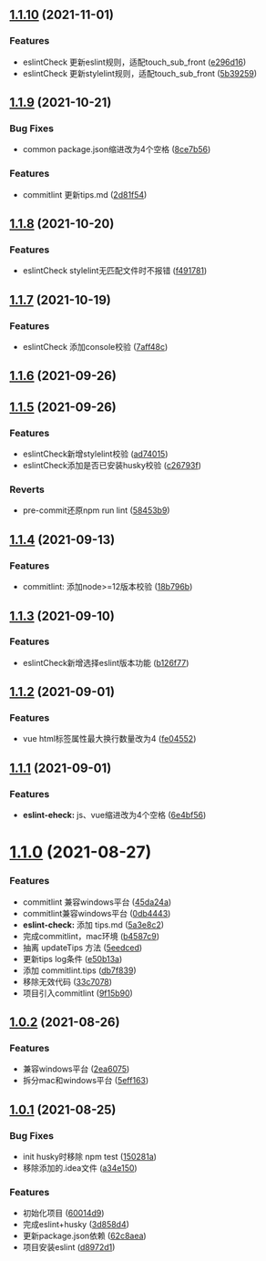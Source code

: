 ## [1.1.10](http://10.124.163.76:8888/qiujb/zwt-fe/compare/v1.1.9...v1.1.10) (2021-11-01)


### Features

* eslintCheck 更新eslint规则，适配touch_sub_front ([e296d16](http://10.124.163.76:8888/qiujb/zwt-fe/commits/e296d16a19cdf8062be994c4eaa7b52a30bfdb93))
* eslintCheck 更新stylelint规则，适配touch_sub_front ([5b39259](http://10.124.163.76:8888/qiujb/zwt-fe/commits/5b3925966b0c30b248808859e6d260f09d699ea4))



## [1.1.9](http://10.124.163.76:8888/qiujb/zwt-fe/compare/v1.1.8...v1.1.9) (2021-10-21)


### Bug Fixes

* common package.json缩进改为4个空格 ([8ce7b56](http://10.124.163.76:8888/qiujb/zwt-fe/commits/8ce7b566ac4ee557839f5c02c5fbcc7f84d71b2d))


### Features

* commitlint 更新tips.md ([2d81f54](http://10.124.163.76:8888/qiujb/zwt-fe/commits/2d81f54bfd83545dd92573fd6ec63d88bafeba37))



## [1.1.8](http://10.124.163.76:8888/qiujb/zwt-fe/compare/v1.1.7...v1.1.8) (2021-10-20)


### Features

* eslintCheck stylelint无匹配文件时不报错 ([f491781](http://10.124.163.76:8888/qiujb/zwt-fe/commits/f4917815340161d79b9d1b853c7b4002c4b51186))



## [1.1.7](http://10.124.163.76:8888/qiujb/zwt-fe/compare/v1.1.6...v1.1.7) (2021-10-19)


### Features

* eslintCheck 添加console校验 ([7aff48c](http://10.124.163.76:8888/qiujb/zwt-fe/commits/7aff48c1cf778f143ed5c7e4c7500a26898273b8))



## [1.1.6](http://10.124.163.76:8888/qiujb/zwt-fe/compare/v1.1.5...v1.1.6) (2021-09-26)



## [1.1.5](http://10.124.163.76:8888/qiujb/zwt-fe/compare/v1.1.4...v1.1.5) (2021-09-26)


### Features

* eslintCheck新增stylelint校验 ([ad74015](http://10.124.163.76:8888/qiujb/zwt-fe/commits/ad7401577bac9eb562e3d408f94fd24a41177761))
* eslintCheck添加是否已安装husky校验 ([c26793f](http://10.124.163.76:8888/qiujb/zwt-fe/commits/c26793f62f0f2b43c9f6dca0b872309283c08cc6))


### Reverts

* pre-commit还原npm run lint ([58453b9](http://10.124.163.76:8888/qiujb/zwt-fe/commits/58453b9eb0e7b20a4c75a2d1a67f6562472e442b))



## [1.1.4](http://10.124.163.76:8888/qiujb/zwt-fe/compare/v1.1.3...v1.1.4) (2021-09-13)


### Features

* commitlint: 添加node>=12版本校验 ([18b796b](http://10.124.163.76:8888/qiujb/zwt-fe/commits/18b796bf4e7f83b2ed7881d3fcd3c99e16e45aca))



## [1.1.3](http://10.124.163.76:8888/qiujb/zwt-fe/compare/v1.1.2...v1.1.3) (2021-09-10)


### Features

* eslintCheck新增选择eslint版本功能 ([b126f77](http://10.124.163.76:8888/qiujb/zwt-fe/commits/b126f775e0ec89d9cdbbf5194be2171101309cf2))



## [1.1.2](http://10.124.163.76:8888/qiujb/zwt-fe/compare/v1.1.1...v1.1.2) (2021-09-01)


### Features

* vue html标签属性最大换行数量改为4 ([fe04552](http://10.124.163.76:8888/qiujb/zwt-fe/commits/fe04552707fad820d14f52ba0b866f900c354b99))



## [1.1.1](http://10.124.163.76:8888/qiujb/zwt-fe/compare/v1.1.0...v1.1.1) (2021-09-01)


### Features

* **eslint-eheck:** js、vue缩进改为4个空格 ([6e4bf56](http://10.124.163.76:8888/qiujb/zwt-fe/commits/6e4bf56648753aa4e4ae18675abe96b1539098ee))



# [1.1.0](http://10.124.163.76:8888/qiujb/zwt-fe/compare/v1.0.2...v1.1.0) (2021-08-27)


### Features

* commitlint 兼容windows平台 ([45da24a](http://10.124.163.76:8888/qiujb/zwt-fe/commits/45da24a8f0ccf8db64f3614421b922b4a6641ddc))
* commitlint兼容windows平台 ([0db4443](http://10.124.163.76:8888/qiujb/zwt-fe/commits/0db4443def51993ef4e3a46f118cf2add85c807c))
* **eslint-check:** 添加 tips.md ([5a3e8c2](http://10.124.163.76:8888/qiujb/zwt-fe/commits/5a3e8c299582936afa368023b9fc69da3ab18532))
* 完成commitlint，mac环境 ([b4587c9](http://10.124.163.76:8888/qiujb/zwt-fe/commits/b4587c9a8d58ccbbf9680380a4b3b120b39c414a))
* 抽离 updateTips 方法 ([5eedced](http://10.124.163.76:8888/qiujb/zwt-fe/commits/5eedced599ed87146532af347c817aee77d68fb7))
* 更新tips log条件 ([e50b13a](http://10.124.163.76:8888/qiujb/zwt-fe/commits/e50b13a62748f332612849ced1216bbb25768c0c))
* 添加 commitlint.tips ([db7f839](http://10.124.163.76:8888/qiujb/zwt-fe/commits/db7f8396aed13826043631738c98563e6f9f7da6))
* 移除无效代码 ([33c7078](http://10.124.163.76:8888/qiujb/zwt-fe/commits/33c70781f58a6146426a25a3f6a8bfb1d494b507))
* 项目引入commitlint ([9f15b90](http://10.124.163.76:8888/qiujb/zwt-fe/commits/9f15b90f80e901eace4e6db52d767404b707e463))



## [1.0.2](http://10.124.163.76:8888/qiujb/zwt-fe/compare/v1.0.1...v1.0.2) (2021-08-26)


### Features

* 兼容windows平台 ([2ea6075](http://10.124.163.76:8888/qiujb/zwt-fe/commits/2ea6075ad438a16eead334789d86d2f665aa7028))
* 拆分mac和windows平台 ([5eff163](http://10.124.163.76:8888/qiujb/zwt-fe/commits/5eff1639acfc162b5005b157654bbe6a5b462c22))



## [1.0.1](http://10.124.163.76:8888/qiujb/zwt-fe/compare/60014d9fcb7dfdb8b761456bcfaf1f4f7ba6c5f4...v1.0.1) (2021-08-25)


### Bug Fixes

* init husky时移除 npm test ([150281a](http://10.124.163.76:8888/qiujb/zwt-fe/commits/150281a5e40ca800dc481a9ba7403e2e966a6519))
* 移除添加的.idea文件 ([a34e150](http://10.124.163.76:8888/qiujb/zwt-fe/commits/a34e150d00816c5b2e38187d5783d78c05450dc2))


### Features

* 初始化项目 ([60014d9](http://10.124.163.76:8888/qiujb/zwt-fe/commits/60014d9fcb7dfdb8b761456bcfaf1f4f7ba6c5f4))
* 完成eslint+husky ([3d858d4](http://10.124.163.76:8888/qiujb/zwt-fe/commits/3d858d48f5145e266aba82a4af30c51688f29994))
* 更新package.json依赖 ([62c8aea](http://10.124.163.76:8888/qiujb/zwt-fe/commits/62c8aea349873118ee1761ce39f02647d421084e))
* 项目安装eslint ([d8972d1](http://10.124.163.76:8888/qiujb/zwt-fe/commits/d8972d1354015d968ad9c67fc5e5704a5b274ded))



